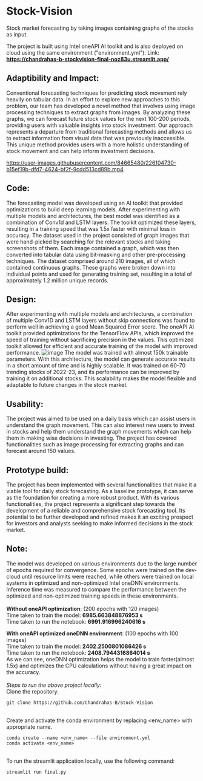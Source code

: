 # Stock-Vision
Stock market forecasting by taking images containing graphs of the stocks as input.

The project is built using Intel oneAPI AI toolkit and is also deployed on cloud using the same environment ("environment.yml").
Link: <b><u>https://chandrahas-b-stockvision-final-noz83u.streamlit.app/ </u></b>

## Adaptibility and Impact:
  Conventional forecasting techniques for predicting stock movement rely heavily on tabular data. In an effort to explore new approaches to this problem, our team has developed a novel method that involves using image processing techniques to extract graphs from images. By analyzing these graphs, we can forecast future stock values for the next 100-200 periods, providing users with valuable insights into stock investment. Our approach represents a departure from traditional forecasting methods and allows us to extract information from visual data that was previously inaccessible. This unique method provides users with a more holistic understanding of stock movement and can help inform investment decisions. <br/>



https://user-images.githubusercontent.com/84665480/226104730-b15ef19b-dfd7-4624-bf2f-9cdd513cd89b.mp4



## Code:
  The forecasting model was developed using an AI toolkit that provided optimizations to build deep learning models. After experimenting with multiple models and architectures, the best model was identified as a combination of Conv1d and LSTM layers. The toolkit optimized these layers, resulting in a training speed that was 1.5x faster with minimal loss in accuracy.
  The dataset used in the project consisted of graph images that were hand-picked by searching for the relevant stocks and taking screenshots of them. Each image contained a graph, which was then converted into tabular data using bit-masking and other pre-processing techniques. The dataset comprised around 210 images, all of which contained continuous graphs. These graphs were broken down into individual points and used for generating training set, resulting in a total of approximately 1.2 million unique records.
  
  
## Design:
  After experimenting with multiple models and architectures, a combination of multiple Conv1D and LSTM layers without skip connections was found to perform well in achieving a good Mean Squared Error score. 
  The oneAPI AI toolkit provided optimizations for the TensorFlow APIs, which improved the speed of training without sacrificing precision in the values. This optimized toolkit allowed for efficient and accurate training of the model with improved performance.
  ![image](https://user-images.githubusercontent.com/84665480/225654048-566e8770-8884-4b4a-b067-f9415a91b233.png)
The model was trained with almost 150k trainable parameters. With this architecture, the model can generate accurate results in a short amount of time and is highly scalable. It was trained on 60-70 trending stocks of 2022-23, and its performance can be improved by training it on additional stocks. This scalability makes the model flexible and adaptable to future changes in the stock market.
## Usability:
  The project was aimed to be used on a daily basis which can assist users in understand the graph movement. This can also interest new users to invest in stocks and help them understand the graph movements which can help them in making wise decisions in investing.
  The project has covered functionalities such as image processing for extracting graphs and can forecast around 150 values. 
  
## Prototype build:
 The project has been implemented with several functionalities that make it a viable tool for daily stock forecasting. As a baseline prototype, it can serve as the foundation for creating a more robust product. With its various functionalities, the project represents a significant step towards the development of a reliable and comprehensive stock forecasting tool. Its potential to be further developed and refined makes it an exciting prospect for investors and analysts seeking to make informed decisions in the stock market.
 
## Note:
  The model was developed on various environments due to the large number of epochs required for convergence. Some epochs were trained on the dev-cloud until resource limits were reached, while others were trained on local systems in optimized and non-optimized Intel oneDNN environments. Inference time was measured to compare the performance between the optimized and non-optimized training speeds in these environments.<br/><br/>
  <b>Without oneAPI optimization</b>: (200 epochs with 120 images)<br/>
    Time taken to train the model:	<b>6985.663848876953 s</b> <br/>
    Time taken to run the notebook:	<b>6991.916996240616 s</b> <br/>
    
  <b>With oneAPI optimized oneDNN environment</b>: (100 epochs with 100 images)<br/>
    Time taken to train the model:	 <b>2402.2500801086426 s</b><br/>
    Time taken to run the notebook:	 <b>2408.7944316864014 s</b><br/>
  As we can see, oneDNN optimization helps the model to train faster(almost 1.5x) and optimizes the CPU calculations without having a great impact on the accuracy.
 <br/><br/>
 <i>Steps to run the above project locally:</i> <br/>
 Clone the repository.
 ```
 git clone https://github.com/Chandrahas-B/Stock-Vision
 ```
 <br/> Create and activate the conda environment by replacing <env_name> with appropriate name. <br/>
 ```
 conda create --name <env_name> --file environment.yml
 conda activate <env_name>
 ```
 <br/> To run the streamlit application locally, use the following command:
 ```
 streamlit run final.py
 ```
 
